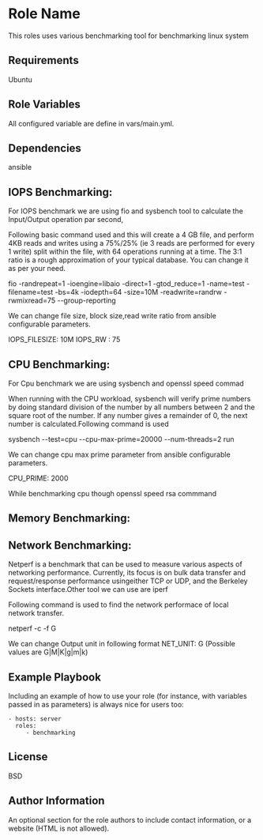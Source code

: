 Role Name
=========

This roles uses various benchmarking tool for benchmarking linux system

Requirements
------------
Ubuntu



Role Variables
--------------
All configured variable are define in vars/main.yml.


Dependencies
------------
ansible


IOPS Benchmarking:
------------

For IOPS benchmark we are using fio and sysbench tool to calculate the Input/Output operation par second,

Following basic command used and this will create a 4 GB file, and perform 4KB reads and writes using a 75%/25% (ie 3 reads are performed for every 1 write) split within the file, with 64 operations running at a time. The 3:1 ratio is a rough approximation of your typical database. You can change it as per your need. 

fio -randrepeat=1 -ioengine=libaio -direct=1 -gtod_reduce=1 -name=test -filename=test -bs=4k -iodepth=64 -size=10M -readwrite=randrw -rwmixread=75 --group-reporting

We can change file size, block size,read write ratio from ansible configurable parameters.

IOPS_FILESIZE: 10M
IOPS_RW : 75

CPU Benchmarking:
------------

For Cpu benchmark we are using sysbench and openssl speed commad

When running with the CPU workload, sysbench will verify prime numbers by doing standard division of the number by all numbers between 2 and the square root of the number. If any number gives a remainder of 0, the next number is calculated.Following command is used

sysbench --test=cpu --cpu-max-prime=20000 --num-threads=2 run

We can change cpu max prime parameter from ansible configurable parameters.

CPU_PRIME: 2000

While benchmarking cpu though openssl speed rsa commmand


Memory Benchmarking:
------------


Network Benchmarking:
------------

Netperf  is a benchmark that can be used to measure various aspects of networking performance.  Currently, its focus is on bulk data transfer and request/response performance usingeither TCP or UDP, and the Berkeley Sockets interface.Other tool we can use are iperf

Following command is used to find the network performace of local network transfer.

netperf  -c  -f G

We can change Output unit in following format
NET_UNIT: G (Possible values are G|M|K|g|m|k)
       


Example Playbook
----------------

Including an example of how to use your role (for instance, with variables passed in as parameters) is always nice for users too:

    - hosts: server
      roles:
         - benchmarking

License
-------

BSD

Author Information
------------------

An optional section for the role authors to include contact information, or a website (HTML is not allowed).
